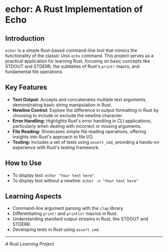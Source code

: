 # echor: A Rust Implementation of Echo

## Introduction

`echor` is a simple Rust-based command-line tool that mimics the functionality of the classic Unix `echo` command. This project serves as a practical application for learning Rust, focusing on basic concepts like STDOUT and STDERR, the subtleties of Rust's `print!` macro, and fundamental file operations.

## Key Features

- **Text Output:** Accepts and concatenates multiple text arguments, demonstrating basic string manipulation in Rust.
- **Newline Control:** Explore the difference in output formatting in Rust by choosing to include or exclude the newline character.
- **Error Handling:** Highlights Rust's error handling in CLI applications, particularly when dealing with incorrect or missing arguments.
- **File Reading:** Showcases simple file reading operations, offering insights into Rust's approach to file I/O.
- **Testing:** Includes a set of tests using `assert_cmd`, providing a hands-on experience with Rust's testing framework.

## How to Use

- To display text: `echor "Your text here"`
- To display text without a newline: `echor -n "Your text here"`

## Learning Aspects

- Command-line argument parsing with the `clap` library.
- Differentiating `print!` and `println!` macros in Rust.
- Understanding standard output streams in Rust, like STDOUT and STDERR.
- Developing tests in Rust using `assert_cmd`.

---

_A Rust Learning Project_
